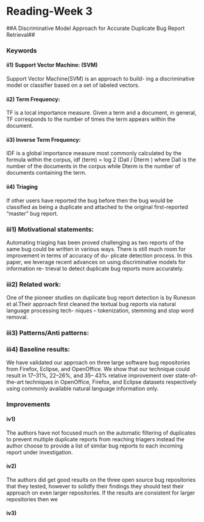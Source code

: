 # Reading-Week 3

##A Discriminative Model Approach for Accurate Duplicate Bug Report Retrieval##

### Keywords

#### ii1) Support Vector Machine: (SVM) 
Support Vector Machine(SVM) is an approach to build-
ing a discriminative model or classifier based on a set of
labeled vectors.

#### ii2) Term Frequency:
TF is a local importance measure. Given
a term and a document, in general, TF corresponds to the
number of times the term appears within the document.

#### ii3) Inverse Term Frequency:
IDF is a global importance measure most
commonly calculated by the formula within the corpus,
idf (term) = log 2 (Dall / Dterm ) where Dall is the number of the documents in the corpus while Dterm is the number of documents containing the term.

#### ii4) Triaging
If other users have reported the bug before
then the bug would be classified as being a duplicate and
attached to the original first-reported “master” bug report.

### iii1) Motivational statements:
Automating triaging has been proved challenging as two reports
of the same bug could be written in various ways. There is
still much room for improvement in terms of accuracy of du-
plicate detection process. In this paper, we leverage recent
advances on using discriminative models for information re-
trieval to detect duplicate bug reports more accurately.

### iii2) Related work: 
One of the pioneer studies on duplicate bug report detection is by Runeson et al.Their approach first cleaned
the textual bug reports via natural language processing tech-
niques – tokenization, stemming and stop word removal.

### iii3) Patterns/Anti patterns:

### iii4) Baseline results:
We have validated our approach on three large software bug
repositories from Firefox, Eclipse, and OpenOffice. We show
that our technique could result in 17–31%, 22–26%, and 35–
43% relative improvement over state-of-the-art techniques in
OpenOffice, Firefox, and Eclipse datasets respectively using
commonly available natural language information only.

### Improvements
#### iv1)
The authors have not focused much on the automatic filtering of duplicates to prevent multiple duplicate reports from 
reaching triagers instead the author choose to provide a list of similar bug reports to each incoming report under investigation. 

#### iv2)
The authors did get good results on the three open source bug repositories that they tested, however to solidfy their findings they should
test their approach on even larger repositories. If the results are consistent for larger repositories then we

#### iv3) 



